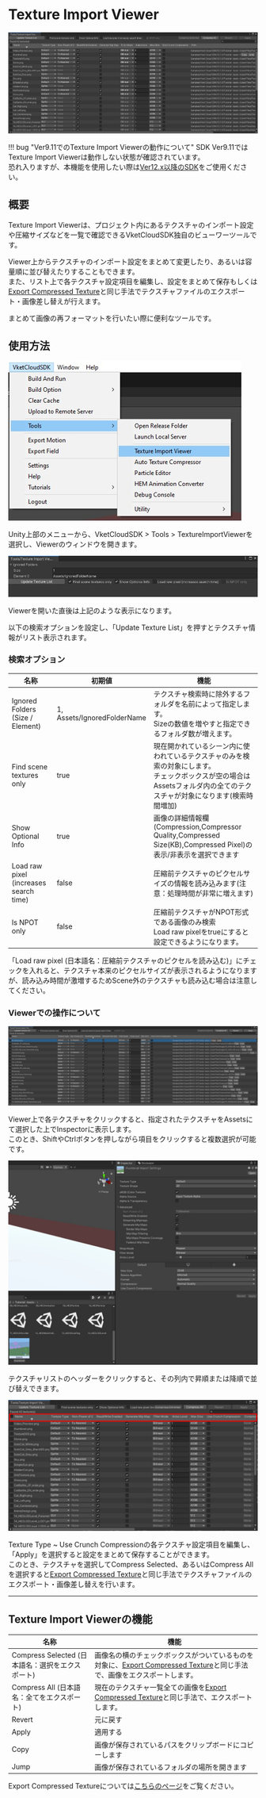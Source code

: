 # Texture Import Viewer

![TextureImportViewer_1](img/TextureImportViewer_1.jpg)

!!! bug "Ver9.11でのTexture Import Viewerの動作について"
    SDK Ver9.11ではTexture Import Viewerは動作しない状態が確認されています。<br>
    恐れ入りますが、本機能を使用したい際は[Ver12.x以降のSDK](../AboutVketCloudSDK/SetupSDK_external.md#sdk)をご使用ください。

## 概要

Texture Import Viewerは、プロジェクト内にあるテクスチャのインポート設定や圧縮サイズなどを一覧で確認できるVketCloudSDK独自のビューワーツールです。

Viewer上からテクスチャのインポート設定をまとめて変更したり、あるいは容量順に並び替えたりすることもできます。<br>
また、リスト上で各テクスチャ設定項目を編集し、設定をまとめて保存もしくは[Export Compressed Texture](./ExportCompressedTexture.md)と同じ手法でテクスチャファイルのエクスポート・画像差し替えが行えます。

まとめて画像の再フォーマットを行いたい際に便利なツールです。

## 使用方法

![TextureImportViewer_2](img/TextureImportViewer_2.jpg)

Unity上部のメニューから、VketCloudSDK > Tools > TextureImportViewerを選択し、Viewerのウィンドウを開きます。

![TextureImportViewer_3](img/TextureImportViewer_3.jpg)

Viewerを開いた直後は上記のような表示になります。

以下の検索オプションを設定し、「Update Texture List」を押すとテクスチャ情報がリスト表示されます。

### 検索オプション

| 名称 | 初期値 | 機能 |
| ---- | ---- | ---- |
| Ignored Folders (Size / Element)| 1, Assets/IgnoredFolderName | テクスチャ検索時に除外するフォルダを名前によって指定します。<br>Sizeの数値を増やすと指定できるフォルダ数が増えます。 |
| Find scene textures only | true | 現在開かれているシーン内に使われているテクスチャのみを検索の対象にします。<br>チェックボックスが空の場合はAssetsフォルダ内の全てのテクスチャが対象になります(検索時間増加) |
| Show Optional Info | true | 画像の詳細情報欄(Compression,Compressor Quality,Compressed Size(KB),Compressed Pixel)の表示/非表示を選択できます |
| Load raw pixel (increases search time) | false | 圧縮前テクスチャのピクセルサイズの情報を読み込みます(注意：処理時間が非常に増えます)  |
| Is NPOT only | false | 圧縮前テクスチャがNPOT形式である画像のみ検索<br>Load raw pixelをtrueにすると設定できるようになります。 |

「Load raw pixel (日本語名：圧縮前テクスチャのピクセルを読み込む)」にチェックを入れると、テクスチャ本来のピクセルサイズが表示されるようになりますが、読み込み時間が激増するためScene外のテクスチャも読み込む場合は注意してください。

### Viewerでの操作について

![TextureImportViewer_4](img/TextureImportViewer_4.jpg)

Viewer上で各テクスチャをクリックすると、指定されたテクスチャをAssetsにて選択した上でInspectorに表示します。<br>
このとき、ShiftやCtrlボタンを押しながら項目をクリックすると複数選択が可能です。

![TextureImportViewer_5](img/TextureImportViewer_5.jpg)

テクスチャリストのヘッダーをクリックすると、その列内で昇順または降順で並び替えできます。

![TextureImportViewer_6](img/TextureImportViewer_6.jpg)

Texture Type ~ Use Crunch Compressionの各テクスチャ設定項目を編集し、「Apply」を選択すると設定をまとめて保存することができます。<br>
このとき、テクスチャを選択してCompress Selected、あるいはCompress Allを選択すると[Export Compressed Texture](./ExportCompressedTexture.md)と同じ手法でテクスチャファイルのエクスポート・画像差し替えを行います。

---

## Texture Import Viewerの機能

| 名称 | 機能 |
| ---- | ---- |
| Compress Selected (日本語名：選択をエクスポート) | 画像名の横のチェックボックスがついているものを対象に、[Export Compressed Texture](./ExportCompressedTexture.md)と同じ手法で、画像をエクスポートします。 |
| Compress All (日本語名：全てをエクスポート) | 現在のテクスチャ一覧全ての画像を[Export Compressed Texture](./ExportCompressedTexture.md)と同じ手法で、エクスポートします。 |
| Revert | 元に戻す |
| Apply | 適用する |
| Copy | 画像が保存されているパスをクリップボードにコピーします |
| Jump | 画像が保存されているフォルダの場所を開きます |

Export Compressed Textureについては[こちらのページ](./ExportCompressedTexture.md)をご覧ください。
